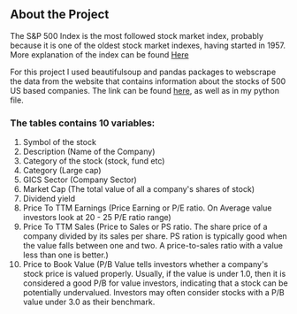 ## About the Project


The S&P 500 Index is the most followed stock market index, probably because it is one of the oldest stock market indexes, having started in 1957. More explanation of the index can be found [Here](https://stockmarketmba.com/whatisthesp500index.php)

For this project I used beautifulsoup and pandas packages to webscrape the data from the website that contains information about the stocks of 500 US based companies. The link can be found [here](https://stockmarketmba.com/stocksinthesp500.php), as well as in my python file.

### The tables contains 10 variables:
1. Symbol of the stock
2. Description (Name of the Company)
3. Category of the stock (stock, fund etc)
4. Category (Large cap)
5. GICS Sector (Company Sector)
6. Market Cap (The total value of all a company's shares of stock)
7. Dividend yield
8. Price To TTM Earnings (Price Earning or P/E ratio. On Average value investors look at 20 - 25 P/E ratio range)
9. Price To TTM Sales (Price to Sales or PS ratio. The share price of a company divided by its sales per share. PS ration is typically good when the value falls between one and two. A price-to-sales ratio with a value less than one is better.)
10. Price to Book Value (P/B Value tells investors whether a company's stock price is valued properly. Usually, if the value is  under 1.0, then it is considered a good P/B for value investors, indicating that a stock can be potentially undervalued. Investors may often consider stocks with a P/B value under 3.0 as their benchmark.
